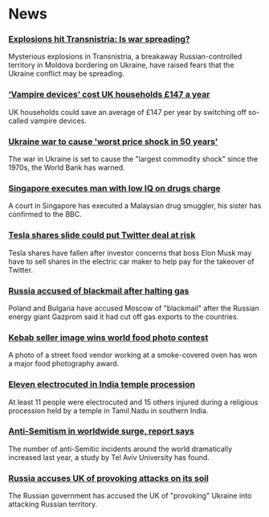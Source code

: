 # News
### [Explosions hit Transnistria: Is war spreading?](https://www.bbc.com/news/world-europe-61233095)
Mysterious explosions in Transnistria, a breakaway Russian-controlled territory in Moldova bordering on Ukraine, have raised fears that the Ukraine conflict may be spreading.
### [‘Vampire devices’ cost UK households £147 a year](https://www.bbc.com/news/technology-61235367)
UK households could save an average of £147 per year by switching off so-called vampire devices.
### [Ukraine war to cause 'worst price shock in 50 years'](https://www.bbc.com/news/business-61235528)
The war in Ukraine is set to cause the "largest commodity shock" since the 1970s, the World Bank has warned. 
### [Singapore executes man with low IQ on drugs charge](https://www.bbc.com/news/world-asia-61239221)
A court in Singapore has executed a Malaysian drug smuggler, his sister has confirmed to the BBC. 
### [Tesla shares slide could put Twitter deal at risk](https://www.bbc.com/news/business-61239181)
Tesla shares have fallen after investor concerns that boss Elon Musk may have to sell shares in the electric car maker to help pay for the takeover of Twitter.
### [Russia accused of blackmail after halting gas](https://www.bbc.com/news/world-europe-61240499)
Poland and Bulgaria have accused Moscow of "blackmail" after the Russian energy giant Gazprom said it had cut off gas exports to the countries. 
### [Kebab seller image wins world food photo contest](https://www.bbc.com/news/in-pictures-61222913)
A photo of a street food vendor working at a smoke-covered oven has won a major food photography award. 
### [Eleven electrocuted in India temple procession](https://www.bbc.com/news/world-asia-india-61239761)
At least 11 people were electrocuted and 15 others injured during a religious procession held by a temple in Tamil Nadu in southern India.
### [Anti-Semitism in worldwide surge, report says](https://www.bbc.com/news/world-middle-east-61228552)
The number of anti-Semitic incidents around the world dramatically increased last year, a study by Tel Aviv University has found.
### [Russia accuses UK of provoking attacks on its soil](https://www.bbc.com/news/uk-61235301)
The Russian government has accused the UK of "provoking" Ukraine into attacking Russian territory.
